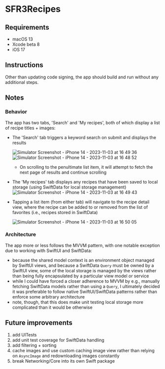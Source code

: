 
# SFR3Recipes

## Requirements
  - macOS 13
  - Xcode beta 8
  - iOS 17

## Instructions
Other than updating code signing, the app should build and run without any additional steps.

## Notes

### Behavior
The app has two tabs, 'Search' and 'My recipes', both of which display a list of recipe titles + images:
  - The 'Search' tab triggers a keyword search on submit and displays the results

    ![Simulator Screenshot - iPhone 14 - 2023-11-03 at 16 49 36](https://github.com/reschneebaum/sfr3-recipes/assets/13072781/5929f6e1-a754-413f-99ce-549b84436018) ![Simulator Screenshot - iPhone 14 - 2023-11-03 at 16 48 52](https://github.com/reschneebaum/sfr3-recipes/assets/13072781/7de9bf03-694a-473c-912e-b013b01ff7ed)

    - On scrolling to the penultimate list item, it will attempt to fetch the next page of results and continue scrolling
   
  - The 'My recipes' tab displays any recipes that have been saved to local storage (using SwiftData for local storage management)
    ![Simulator Screenshot - iPhone 14 - 2023-11-03 at 16 49 43](https://github.com/reschneebaum/sfr3-recipes/assets/13072781/03b2f90b-1453-4a55-ac90-d227dbea4013)

  - Tapping a list item (from either tab) will navigate to the recipe detail view, where the recipe can be added to or removed from the list of favorites (i.e., recipes stored in SwiftData)
    
    ![Simulator Screenshot - iPhone 14 - 2023-11-03 at 16 50 05](https://github.com/reschneebaum/sfr3-recipes/assets/13072781/19eb2621-6348-4693-9b8a-39ef61ba5668)

### Architecture
The app more or less follows the MVVM pattern, with one notable exception due to working with SwiftUI and SwiftData:
  - because the shared model context is an environment object managed by SwiftUI views, and because a SwiftData `Query` must be owned by a SwiftUI view, some of the local storage is managed by the views rather than being fully encapsulated by a particular view model or service
  - while I could have forced a closer adherence to MVVM by e.g., manually fetching SwiftData models rather than using a `Query`, I ultimately decided it was preferable to follow native SwiftUI/SwiftData patterns rather than enforce some arbitrary architecture
  - note, though, that this does make unit testing local storage more complicated than it would be otherwise

## Future improvements
  1. add UITests
  2. add unit test coverage for SwiftData handling
  3. add filtering + sorting
  4. cache images and use custom caching image view rather than relying on `AsyncImage` and redownloading images constantly
  5. break Networking/Core into its own Swift package
